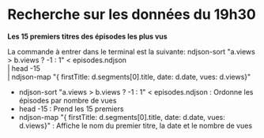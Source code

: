 # Recherche sur les données du 19h30

**Les 15 premiers titres des épisodes les plus vus**

La commande à entrer dans le terminal est la suivante: 
ndjson-sort "a.views > b.views ? -1 : 1" < episodes.ndjson \
| head -15 \
| ndjson-map "{ firstTitle: d.segments[0].title, date: d.date, vues: d.views}"

- ndjson-sort "a.views > b.views ? -1 : 1" < episodes.ndjson : Ordonne les épisodes par nombre de vues
- head -15 : Prend les 15 premiers
- ndjson-map "{ firstTitle: d.segments[0].title, date: d.date, vues: d.views}" : Affiche le nom du premier titre, la date et le nombre de vues